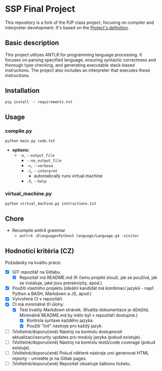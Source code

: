 # SSP Final Project

This repository is a fork of the PJP class project, focusing on compiler and interpreter development.
It's based on the [Project's definition](http://behalek.cs.vsb.cz/wiki/index.php/PLC_Project).

## Basic description

This project utilizes ANTLR for programming language processing. It focuses on parsing specified language, ensuring
syntactic correctness and thorough type checking, and generating executable stack-based instructions.
The project also includes an interpreter that executes these instructions.

## Installation

```bash
pip install -r requirements.txt
```

## Usage

### compile.py

```shell
python main.py code.txt
```

- **options:**
  - `-o`, `--output_file`
    - `--no_output_file`
    - `-v`, `--verbose`
    - `-i`, `--interpret`
      - automatically runs virtual machine
    - `-h`, `--help`

### virtual_machine.py

```shell
python virtual_machine.py instructions.txt
```

## Chore

- Recompile antlr4 grammar
  - `antlr4 -Dlanguage=Python3 language/Language.g4 -visitor`

## Hodnotící kritéria (CZ)

Požadavky na kvalitu práce:

- [x] GIT repozitář na Gitlabu.
  - [x] Repozitář má README.md (K čemu projekt slouží, jak se používá, jak se instaluje, jaké jsou prerekvizity,
    apod.)
- [x] Použití vlastního projektu (ideální kandidát má kombinaci jazyků - např. Python a BASH, Markdown a JS, apod.)
- [x] Vytvořená CI v repozitáři.
- [x] CI má minimálně tři úlohy:
  - [x] Test kvality Markdown stránek. (Kvalita dokumentace je důležitá. Minimálně README.md by mělo být v repozitáři
    dostupné.)
    - [x] Kontrola syntaxe každého jazyka.
    - [x] Použití "lint" nástroje pro každý jazyk.
- [ ] (Volitelné/doporučené) Nástroj na kontrolu dostupnosti aktualizací/security updates pro moduly jazyka (pokud
  existuje).
- [ ] (Volitelné/doporučené) Nástroj na kontrolu testů/code coverage (pokud existuje).
- [ ] (Volitelné/doporučené) Pokud některé nástroje umí generovat HTML reporty - umistěte je na Gitlab pages.
- [ ] (Volitelné/doporučené) Repozitář obsahuje šablonu ticketu.
